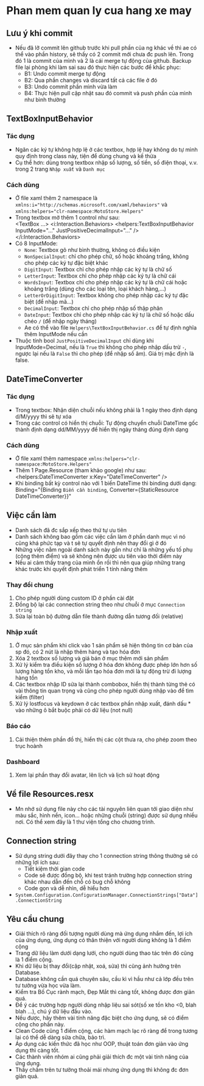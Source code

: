 # Phan mem quan ly cua hang xe may

## Lưu ý khi commit
- Nếu đã lỡ commit lên github trước khi pull phần của ng khác về thì ae có thể vào phần history, sẽ thấy có 2 commit mới chưa đc push lên. Trong đó 1 là commit của mình và 2 là cái merge tự động của github. Backup file lại phòng khi làm sai sau đó thực hiện các bước để khắc phục:
	+ B1: Undo commit merge tự động
	+ B2: Qua phần changes và discard tất cả các file ở đó
	+ B3: Undo commit phần mình vừa làm
	+ B4: Thực hiện pull cập nhật sau đó commit và push phần của mình như bình thường

## TextBoxInputBehavior
### Tác dụng
- Ngăn các ký tự không hợp lệ ở các textbox, hợp lệ hay không do tự mình quy định trong class này, tiện để dùng chung và kế thừa
- Cụ thể hơn: dùng trong textbox nhập số lượng, số tiền, số điện thoại, v.v. trong 2 trang `Nhập xuất` và `Danh mục`

### Cách dùng
- Ở file xaml thêm 2 namespace là `xmlns:i="http://schemas.microsoft.com/xaml/behaviors"` và `xmlns:helpers="clr-namespace:MotoStore.Helpers"`
- Trong textbox mở thêm 1 control như sau:  
	<TextBox ...>
		<i:Interaction.Behaviors>
			<helpers:TextBoxInputBehavior InputMode="..." JustPositiveDecimalInput="..." />
		</i:Interaction.Behaviors>
	</TextBox>
- Có 8 InputMode:
    + `None`: Textbox gõ như bình thường, không có điều kiện
	+ `NonSpecialInput`: chỉ cho phép chữ, số hoặc khoảng trắng, không cho phép các ký tự đặc biệt khác
	+ `DigitInput`: Textbox chỉ cho phép nhập các ký tự là chữ số
	+ `LetterInput`: Textbox chỉ cho phép nhập các ký tự là chữ cái
	+ `WordsInput`: Textbox chỉ cho phép nhập các ký tự là chữ cái hoặc khoảng trắng (dùng cho các loại tên, loại khách hàng,...)
	+ `LetterOrDigitInput`: Textbox không cho phép nhập các ký tự đặc biệt (để nhập mã...)
	+ `DecimalInput`: Textbox chỉ cho phép nhập số thập phân
	+ `DateInput`: Textbox chỉ cho phép nhập các ký tự là chữ số hoặc dấu chéo `/` (để nhập ngày tháng)
	+ Ae có thể vào file `Helpers\TextBoxInputBehavior.cs` để tự định nghĩa thêm InputMode nếu cần
- Thuộc tính bool `JustPositiveDecimalInput` chỉ dùng khi InputMode=Decimal, nếu là `True` thì không cho phép nhập dấu trừ `-`, ngược lại nếu là `False` thì cho phép (để nhập số âm). Giá trị mặc định là false.

## DateTimeConverter
### Tác dụng
- Trong textbox: Nhận diện chuỗi nếu không phải là 1 ngày theo định dạng d/M/yyyy thì sẽ tự xóa
- Trong các control có hiển thị chuỗi: Tự động chuyển chuỗi DateTime gốc thành định dạng dd/MM/yyyy để hiển thị ngày tháng đúng định dạng

### Cách dùng
- Ở file xaml thêm namespace `xmlns:helpers="clr-namespace:MotoStore.Helpers"`
- Thêm 1 Page.Resource (tham khảo google) như sau: <helpers:DateTimeConverter x:Key="DateTimeConverter" />
- Khi binding bất kỳ control nào với 1 biến DateTime thì binding dưới dạng: Binding="{Binding `Biến cần binding`, Converter={StaticResource DateTimeConverter}}"

## Việc cần làm
- Danh sách đã đc sắp xếp theo thứ tự ưu tiên
- Danh sách không bao gồm các việc cần làm ở phần danh mục vì nó cũng khá phức tạp và t sẽ tự quyết định nên thay đổi gì ở đó
- Những việc nằm ngoài danh sách này gần như chỉ là những yếu tố phụ (cộng thêm điểm) và sẽ không nên được ưu tiên vào thời điểm này
- Nếu ai cảm thấy trang của mình ổn rồi thì nên qua giúp những trang khác trước khi quyết định phát triển 1 tính năng thêm

### Thay đổi chung
1. Cho phép người dùng custom ID ở phần cài đặt
2. Đồng bộ lại các connection string theo như chuỗi ở mục `Connection string`
3. Sửa lại toàn bộ đường dẫn file thành đường dẫn tương đối (relative)

### Nhập xuất
1. Ở mục sản phẩm khi click vào 1 sản phẩm sẽ hiện thông tin cơ bản của sp đó, có 2 nút là nhập thêm hàng và tạo hóa đơn
2. Xóa 2 textbox số lượng và giá bán ở mục thêm mới sản phẩm
3. Xử lý kiểm tra điều kiện số lượng ở hóa đơn không được phép lớn hơn số lượng hàng tồn kho, và mỗi lần tạo hóa đơn mới là tự động trừ đi lượng hàng tồn
4. Các textbox nhập ID sửa lại thành combobox, hiển thị thành từng thẻ có vài thông tin quan trọng và cũng cho phép người dùng nhập vào để tìm kiểm (filter)
5. Xử lý lostfocus và keydown ở các textbox phần nhập xuất, đánh dấu * vào những ô bắt buộc phải có dữ liệu (not null)

### Báo cáo
1. Cải thiện thêm phần đồ thị, hiển thị các cột thưa ra, cho phép zoom theo trục hoành

### Dashboard
1. Xem lại phần thay đổi avatar, lên lịch và lịch sử hoạt động

## Về file Resources.resx
- Mn nhớ sử dụng file này cho các tài nguyên liên quan tới giao diện như màu sắc, hình nền, icon... hoặc những chuỗi (string) được sử dụng nhiều nơi. Có thể xem đây là 1 thư viện tổng cho chương trình.

## Connection string
- Sử dụng string dưới đây thay cho 1 connection string thông thường sẽ có những lợi ích sau:
    + Tiết kiệm thời gian code
	+ Code sẽ được đồng bộ, khi test tránh trường hợp connection string khác nhau dẫn đến chỗ có bug chỗ không
	+ Code gọn và dễ nhìn, dễ hiểu hơn
- `System.Configuration.ConfigurationManager.ConnectionStrings["Data"].ConnectionString`

## Yêu cầu chung
- Giải thích rõ ràng đối tượng người dùng mà ứng dụng nhắm đến, lợi ích của ứng dụng, ứng dụng có thân thiện với người dùng không là 1 điểm cộng
- Trang dữ liệu làm dưới dạng lưới, cho người dùng thao tác trên đó cũng là 1 điểm cộng.  
- Khi dữ liệu bị thay đổi(cập nhật, xoá, sửa) thì cũng ảnh hưởng trên Database.
- Database không cần quá chuyên sâu, cầu kì vì hầu như cả lớp đều trên tư tưởng vừa học vừa làm.
- Kiểm tra Bố Cục rành mạch, Đẹp Mắt thì càng tốt, không được đơn giản quá.
- Để ý các trường hợp người dùng nhập liệu sai sót(số xe tồn kho <0, blah blah ...), chú ý dữ liệu đầu vào.
- Nếu được, hãy thêm vài tính năng đặc biệt cho ứng dụng, sẽ có điểm cộng cho phần này.
- Clean Code cũng 1 điểm cộng, các hàm mạch lạc rõ ràng để trong tương lai có thể dễ dàng sửa chữa, bảo trì.
- Áp dụng các kiến thức đã học như OOP, thuật toán đơn giản vào ứng dụng thì càng tốt.
- Các thành viên nhóm ai cũng phải giải thích đc một vài tính năng của ứng dụng.
- Thầy chấm trên tư tưởng thoải mái nhưng ứng dụng thì không đc đơn giản quá.